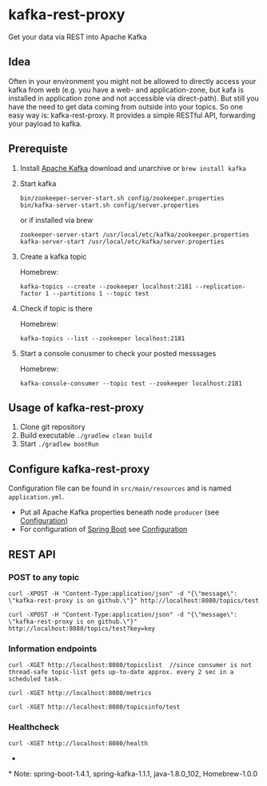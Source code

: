 # kafka-rest-proxy
Get your data via REST into Apache Kafka

## Idea

Often in your environment you might not be allowed to directly access your kafka from web (e.g. you have a web- and application-zone, but kafa is installed in application zone and not accessible via direct-path). But still you have the need to get data coming from outside into your topics. So one easy way is: kafka-rest-proxy. It provides a simple RESTful API, forwarding your payload to kafka.

## Prerequiste

1. Install [Apache Kafka](http://kafka.apache.org) download and unarchive or `brew install kafka`
2. Start kafka

	```
	bin/zookeeper-server-start.sh config/zookeeper.properties
	bin/kafka-server-start.sh config/server.properties
	```
	
	or if installed via brew
	
	```
	zookeeper-server-start /usr/local/etc/kafka/zookeeper.properties
	kafka-server-start /usr/local/etc/kafka/server.properties
	```
	
3. Create a kafka topic

   Homebrew:
   ```
   kafka-topics --create --zookeeper localhost:2181 --replication-factor 1 --partitions 1 --topic test
   ```

4. Check if topic is there

   Homebrew:
   ```
   kafka-topics --list --zookeeper localhost:2181
   ```

5. Start a console conusmer to check your posted messsages

   Homebrew:
   ```
   kafka-console-consumer --topic test --zookeeper localhost:2181
   ```

## Usage of kafka-rest-proxy

1. Clone git repository
2. Build executable `./gradlew clean build`
3. Start `./gradlew bootRun`

## Configure kafka-rest-proxy

Configuration file can be found in `src/main/resources` and is named `application.yml`.

- Put all Apache Kafka properties beneath node `producer` (see [Configuration](http://kafka.apache.org/documentation.html#configuration))
- For configuration of [Spring Boot](http://docs.spring.io/spring-boot/docs/current/reference/html/) see [Configuration](http://docs.spring.io/spring-boot/docs/current/reference/html/common-application-properties.html)

## REST API

### POST to any topic

```
curl -XPOST -H "Content-Type:application/json" -d "{\"message\": \"kafka-rest-proxy is on github.\"}" http://localhost:8080/topics/test

curl -XPOST -H "Content-Type:application/json" -d "{\"message\": \"kafka-rest-proxy is on github.\"}" http://localhost:8080/topics/test?key=key

```

### Information endpoints

```
curl -XGET http://localhost:8080/topicslist  //since consumer is not thread-safe topic-list gets up-to-date approx. every 2 sec in a scheduled task.

curl -XGET http://localhost:8080/metrics

curl -XGET http://localhost:8080/topicsinfo/test
```


### Healthcheck

```
curl -XGET http://localhost:8080/health
```

-

\* Note: spring-boot-1.4.1, spring-kafka-1.1.1, java-1.8.0_102, Homebrew-1.0.0
